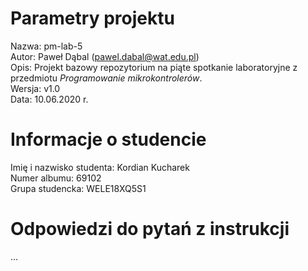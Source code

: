 # Parametry projektu

Nazwa: pm-lab-5  
Autor: Paweł Dąbal (pawel.dabal@wat.edu.pl)  
Opis: Projekt bazowy repozytorium na piąte spotkanie laboratoryjne z przedmiotu _Programowanie mikrokontrolerów_.  
Wersja: v1.0  
Data: 10.06.2020 r.

# Informacje o studencie

Imię i nazwisko studenta: Kordian Kucharek  
Numer albumu: 69102  
Grupa studencka: WELE18XQ5S1

# Odpowiedzi do pytań z instrukcji
...
